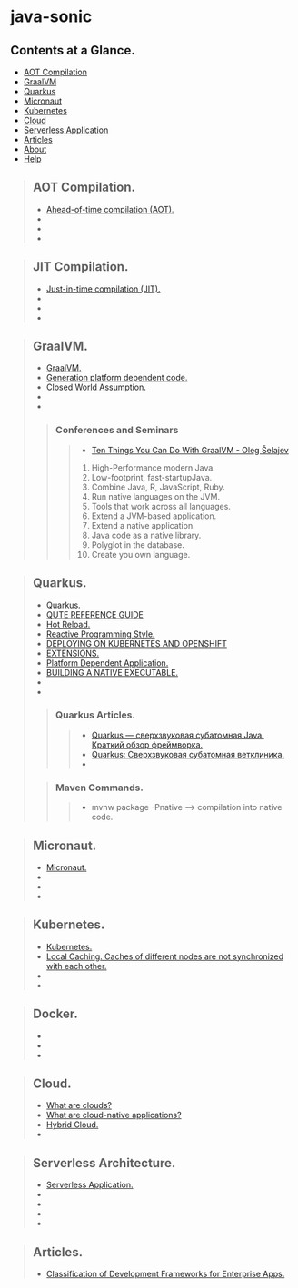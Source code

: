# java-sonic

## Contents at a Glance.
* [AOT Compilation](#aot-compilation)
* [GraalVM](#graalvm)
* [Quarkus](#quarkus)
* [Micronaut](#micronaut)
* [Kubernetes](#kubernetes)
* [Cloud](#cloud)
* [Serverless Application](#serverless-application)
* [Articles](#articles)
* [About](#about)
* [Help](#help)

> ## AOT Compilation.
> * [Ahead-of-time compilation (AOT).](https://www.google.com/search?q=aot+compiler&oq=AOT+compiler&aqs=chrome.0.0l8.11638j0j7&sourceid=chrome&ie=UTF-8)
> * []()
> * []()
> * []()

> ## JIT Compilation.
> * [Just-in-time compilation (JIT).](https://www.google.com/search?q=jit+compiler&oq=jit+&aqs=chrome.2.69i57j0l5j69i65l2.7170j0j7&sourceid=chrome&ie=UTF-8)
> * []()
> * []()
> * []()

> ## GraalVM.
> * [GraalVM.](https://www.graalvm.org/)
> * [Generation platform dependent code.]()
> * [Closed World Assumption.](https://www.google.com/search?q=Closed+World+Assumption+graalvm&oq=Closed+World+Assumption+graalvm&aqs=chrome..69i57.10634j0j7&sourceid=chrome&ie=UTF-8)
> * []()
> * []()
>> ### Conferences and Seminars
>>> * [Ten Things You Can Do With GraalVM - Oleg Šelajev](https://www.youtube.com/watch?v=tEaEAq0L9Pk)
>>> 1. High-Performance modern Java.
>>> 2. Low-footprint, fast-startupJava.
>>> 3. Combine Java, R, JavaScript, Ruby.
>>> 4. Run native languages on the JVM.
>>> 5. Tools that work across all languages.
>>> 6. Extend a JVM-based application.
>>> 7. Extend a native application.
>>> 8. Java code as a native library.
>>> 9. Polyglot in the database.
>>> 10. Create you own language.

> ## Quarkus.
> * [Quarkus.](https://quarkus.io/)
> * [QUTE REFERENCE GUIDE](https://quarkus.io/guides/qute-reference)
> * [Hot Reload.]()
> * [Reactive Programming Style.]()
> * [DEPLOYING ON KUBERNETES AND OPENSHIFT](https://quarkus.io/guides/deploying-to-kubernetes)
> * [EXTENSIONS.](https://quarkus.io/extensions/)
> * [Platform Dependent Application.]()
> * [BUILDING A NATIVE EXECUTABLE.](https://quarkus.io/guides/building-native-image)
> * []()
> * []()
>> ### Quarkus Articles.
>>> * [Quarkus — сверхзвуковая субатомная Java. Краткий обзор фреймворка.](https://habr.com/ru/company/haulmont/blog/443242/)
>>> * [Quarkus: Сверхзвуковая субатомная ветклиника.   ](https://habr.com/ru/company/haulmont/blog/487588/)
>>> * []()
>
>> ### Maven Commands.
>>> * mvnw package -Pnative  --> compilation into native code.

> ## Micronaut.
> * [Micronaut.](https://micronaut.io/)
> * []()
> * []()
> * []()

> ## Kubernetes.
> * [Kubernetes.](https://kubernetes.io/)
> * [Local Caching. Caches of different nodes are not synchronized with each other.]()
> * []()
> * []()

> ## Docker.
> * []()
> * []()
> * []()

> ## Cloud.
> * [What are clouds?](https://www.redhat.com/en/topics/cloud)
> * [What are cloud-native applications?](https://www.redhat.com/en/topics/cloud-native-apps)
> * [Hybrid Cloud.](https://www.google.com/search?q=hybrid+cloud&oq=hybrid&aqs=chrome.1.69i57j0l7.5308j0j7&sourceid=chrome&ie=UTF-8)
> * []()

> ## Serverless Architecture.
> * [Serverless Application.](https://www.google.com/search?q=serverless+application&oq=serverless+ap&aqs=chrome.3.69i57j0l7.13472j0j7&sourceid=chrome&ie=UTF-8)
> * []()
> * []()
> * []()
> * []()

> ## Articles.
> * [Classification of Development Frameworks for Enterprise Apps.](https://dzone.com/articles/classification-of-development-frameworks-for-enter)
